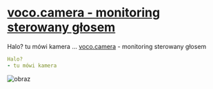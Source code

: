 # [voco.camera - monitoring sterowany głosem](https://www.voco.camera)

Halo? tu mówi kamera ... [voco.camera](https://www.voco.camera) - monitoring sterowany głosem

```yaml
Halo?
- tu mówi kamera
```

![obraz](https://github.com/user-attachments/assets/624ea734-c6fa-41a7-8ace-6b49c088ae11)
